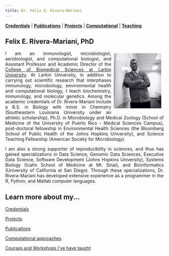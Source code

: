 ```yaml
---
title: Dr. Félix E. Rivera-Mariani
---
```



[**Credentials**](http://www.friveram.com/about) | [**Publications**](http://www.friveram.com/publications) | [**Projects**](http://www.friveram.com/projects) | [**Computational**](http://www.friveram.com/compbio) | [**Teaching**](http://www.friveram.com/teaching) 

## Felix E. Rivera-Mariani, PhD

<img src="images/RiveraMariani-Photo.JPG" alt="Dr. Rivera-Mariani" align="right" style="width: 30%; height: 30%; margin:8px"> <a name="Dr. Félix E. Rivera-Mariani"></a> 
<div style="text-align:justify"><p>I am an immunologist, microbiologist, aerobiologist, and computational biologist, and Assistant Professor and Academic Director of the <a href="http://ularkin.org/college-of-biomedical-sciences/">College of Biomedical Sciences at Larkin University</a>. At Larkin University, in addition to carrying out scientific research that interphases immunology, microbiology, environmental health and computational biology, I teach biochemistry, immunology, and molecular genetics. Among the academic credentials of Dr. Rivera-Mariani include a B.S. in Biology with minor in Chemistry (Southeastern Louisiana University under an athletic scholarship), Ph.D. in Microbiology and Medical Zoology (School of Medicine of the University of Puerto Rico - Medical Sciences Campus), post-doctoral fellowship in Environmental Health Sciences (the Bloomberg School of Public Health of the Johns Hopkins University), and Science Teaching Fellowship (American Society for Microbiology).</p></div> 

<div style="text-align:justify"><p>I am also a strong supporter of reproducibility in sciences, and thus has gained specializations in Data Science, Genomic Data Sciences, Executive Data Science, Software Development (Johns Hopkins University), Systems Biology (Icahn School of Medicine at Mt. Sinai), and Bioinformatics (University of California at San Diego). Through these specializations, Dr. Rivera-Mariani has developed extensive experience as a programmer in the R, Python, and Matlab computer languages.</p></div> 

## Learn more about my...

[Credentials](http://www.friveram.com/about)

[Projects](http://www.friveram.comt/projects)

[Publications](http://www.friveram.com/publications)

[Computational approaches](http://www.friveram.com/combio)

[Courses and Workshops I've have taught](http://www.friveram.com/teaching)

